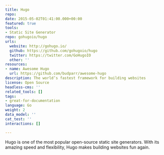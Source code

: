 ```yaml
---
title: Hugo
repo: 
date: 2015-05-02T01:41:00.000+00:00
featured: true
tools:
- Static Site Generator
repo: gohugoio/hugo
urls:
  website: http://gohugo.io/
  github: https://github.com/gohugoio/hugo
  twitter: https://twitter.com/GoHugoIO
  other: ''
resources:
- name: Awesome Hugo
  url: https://github.com/budparr/awesome-hugo
description: The world’s fastest framework for building websites
license: Open Source
headless-cms: ''
related_tools: []
tags:
- great-for-documentation
language: Go
weight: 2
data_model: ''
cat_test: ''
interactions: []

---
```

Hugo is one of the most popular open-source static site generators. With its amazing speed and flexibility, Hugo makes building websites fun again.